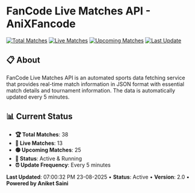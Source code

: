 # FanCode Live Matches API - AniXFancode

[![Total Matches](https://img.shields.io/badge/Total%20Matches-38-blue)](https://github.com/AniketSainiOp/AniXFancode)
[![Live Matches](https://img.shields.io/badge/Live%20Matches-13-red)](https://github.com/AniketSainiOp/AniXFancode)
[![Upcoming Matches](https://img.shields.io/badge/Upcoming%20Matches-25-green)](https://github.com/AniketSainiOp/AniXFancode)
[![Last Update](https://img.shields.io/badge/Last%20Update-07%3A00%3A32%20PM%2023-08-2025-orange)](https://github.com/AniketSainiOp/AniXFancode)

## 📋 About

FanCode Live Matches API is an automated sports data fetching service that provides real-time match information in JSON format with essential match details and tournament information. The data is automatically updated every 5 minutes.

## 📊 Current Status

- **🏆 Total Matches**: 38
- **🔴 Live Matches**: 13
- **🟢 Upcoming Matches**: 25
- **📡 Status**: Active & Running
- **⏰ Update Frequency**: Every 5 minutes

**Last Updated**: 07:00:32 PM 23-08-2025 • **Status**: Active • **Version**: 2.0 • **Powered by Aniket Saini**
